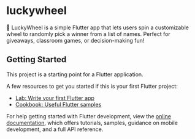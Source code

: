 # luckywheel

🎯 LuckyWheel is a simple Flutter app that lets users spin a customizable wheel to randomly pick a winner from a list of names. Perfect for giveaways, classroom games, or decision-making fun!

## Getting Started

This project is a starting point for a Flutter application.

A few resources to get you started if this is your first Flutter project:

- [Lab: Write your first Flutter app](https://docs.flutter.dev/get-started/codelab)
- [Cookbook: Useful Flutter samples](https://docs.flutter.dev/cookbook)

For help getting started with Flutter development, view the
[online documentation](https://docs.flutter.dev/), which offers tutorials,
samples, guidance on mobile development, and a full API reference.

